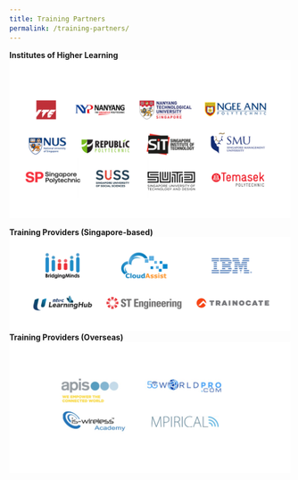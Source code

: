 ```yaml
---
title: Training Partners
permalink: /training-partners/
---
```

**Institutes of Higher Learning**
![Alt text for image on Isomer site](/images/AICAC.png)

**Training Providers (Singapore-based)**
![](/images/banners-and-logos/Tpcac%20Members%20Logos/TPCAC%204-S.png)
**Training Providers (Overseas)**
![Overseas TP Members Logos](/images/banners-and-logos/Tpcac%20Members%20Logos/Overseas%20TP%20Members%20Logos.jpg)